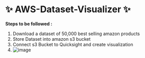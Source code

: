 # ✨ AWS-Dataset-Visualizer ✨
**Steps to be followed :**
1. Download a dataset of 50,000 best selling amazon products
2. Store Dataset into amazon s3 bucket
3. Connect s3 Bucket to Quicksight and create visualization
4. 
   ![image](https://github.com/20a31a0538/AWS-Dataset-Visualizer/assets/110081197/d7647415-5829-4e21-b5c5-037f1dc79f74)

